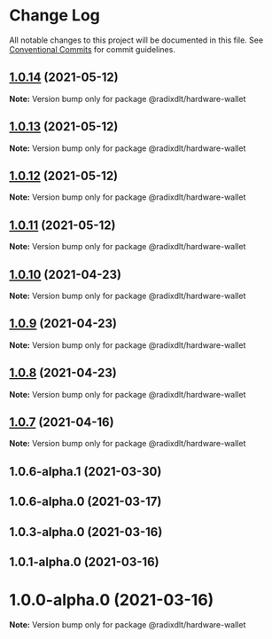 # Change Log

All notable changes to this project will be documented in this file.
See [Conventional Commits](https://conventionalcommits.org) for commit guidelines.

## [1.0.14](https://github.com/radixdlt/radixdlt-javascript/compare/@radixdlt/hardware-wallet@1.0.13...@radixdlt/hardware-wallet@1.0.14) (2021-05-12)

**Note:** Version bump only for package @radixdlt/hardware-wallet





## [1.0.13](https://github.com/radixdlt/radixdlt-javascript/compare/@radixdlt/hardware-wallet@1.0.12...@radixdlt/hardware-wallet@1.0.13) (2021-05-12)

**Note:** Version bump only for package @radixdlt/hardware-wallet





## [1.0.12](https://github.com/radixdlt/radixdlt-javascript/compare/@radixdlt/hardware-wallet@1.0.11...@radixdlt/hardware-wallet@1.0.12) (2021-05-12)

**Note:** Version bump only for package @radixdlt/hardware-wallet





## [1.0.11](https://github.com/radixdlt/radixdlt-javascript/compare/@radixdlt/hardware-wallet@1.0.10...@radixdlt/hardware-wallet@1.0.11) (2021-05-12)

**Note:** Version bump only for package @radixdlt/hardware-wallet





## [1.0.10](https://github.com/radixdlt/radixdlt-javascript/compare/@radixdlt/hardware-wallet@1.0.9...@radixdlt/hardware-wallet@1.0.10) (2021-04-23)

**Note:** Version bump only for package @radixdlt/hardware-wallet





## [1.0.9](https://github.com/radixdlt/radixdlt-javascript/compare/@radixdlt/hardware-wallet@1.0.8...@radixdlt/hardware-wallet@1.0.9) (2021-04-23)

**Note:** Version bump only for package @radixdlt/hardware-wallet





## [1.0.8](https://github.com/radixdlt/radixdlt-javascript/compare/@radixdlt/hardware-wallet@1.0.7...@radixdlt/hardware-wallet@1.0.8) (2021-04-23)

**Note:** Version bump only for package @radixdlt/hardware-wallet





## [1.0.7](https://github.com/radixdlt/radixdlt-javascript/compare/@radixdlt/hardware-wallet@1.0.6...@radixdlt/hardware-wallet@1.0.7) (2021-04-16)

**Note:** Version bump only for package @radixdlt/hardware-wallet





## 1.0.6-alpha.1 (2021-03-30)



## 1.0.6-alpha.0 (2021-03-17)



## 1.0.3-alpha.0 (2021-03-16)



## 1.0.1-alpha.0 (2021-03-16)



# 1.0.0-alpha.0 (2021-03-16)

**Note:** Version bump only for package @radixdlt/hardware-wallet
